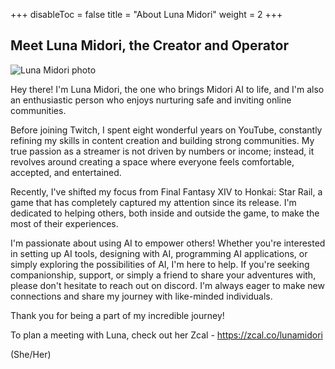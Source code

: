 +++
disableToc = false
title = "About Luna Midori"
weight = 2
+++

## Meet Luna Midori, the Creator and Operator
![Luna Midori photo](https://tea-cup.midori-ai.xyz/download/lunamidoriphoto.png)

Hey there! I'm Luna Midori, the one who brings Midori AI to life, and I'm also an enthusiastic person who enjoys nurturing safe and inviting online communities.

Before joining Twitch, I spent eight wonderful years on YouTube, constantly refining my skills in content creation and building strong communities. My true passion as a streamer is not driven by numbers or income; instead, it revolves around creating a space where everyone feels comfortable, accepted, and entertained.

Recently, I've shifted my focus from Final Fantasy XIV to Honkai: Star Rail, a game that has completely captured my attention since its release. I'm dedicated to helping others, both inside and outside the game, to make the most of their experiences.

I'm passionate about using AI to empower others! Whether you're interested in setting up AI tools, designing with AI, programming AI applications, or simply exploring the possibilities of AI, I'm here to help. If you're seeking companionship, support, or simply a friend to share your adventures with, please don't hesitate to reach out on discord. I'm always eager to make new connections and share my journey with like-minded individuals.

Thank you for being a part of my incredible journey!

To plan a meeting with Luna, check out her Zcal - https://zcal.co/lunamidori

(She/Her)